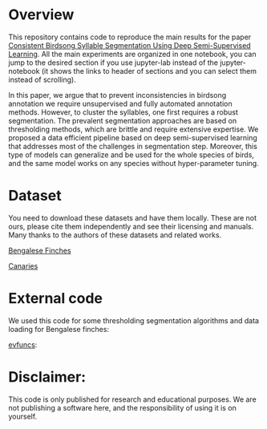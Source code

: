# Overview
This repository contains code to reproduce the main results for the paper [Consistent Birdsong Syllable Segmentation Using Deep Semi-Supervised Learning](https://www.researchgate.net/publication/373723820_CONSISTENT_BIRDSONG_SYLLABLE_SEGMENTATION_USING_DEEP_SEMI-SUPERVISED_LEARNING#fullTextFileContent). All the main experiments are organized in one notebook, you can jump to the desired section if you use jupyter-lab instead of the jupyter-notebook (it shows the links to header of sections and you can select them instead of scrolling).

In this paper, we argue that to prevent inconsistencies in birdsong annotation we require unsupervised and fully automated annotation methods. However, to cluster the syllables, one first requires a robust segmentation. The prevalent segmentation approaches are based on thresholding methods, which are brittle and require extensive expertise. We proposed a data efficient pipeline based on deep semi-supervised learning that addresses most of the challenges in segmentation step. Moreover, this type of models can generalize and be used for the whole species of birds, and the same model works on any species without hyper-parameter tuning.

# Dataset
You need to download these datasets and have them locally. These are not ours, please cite them independently and see their licensing and manuals. Many thanks to the authors of these datasets and related works.


[Bengalese Finches](https://figshare.com/articles/dataset/Bengalese_Finch_song_repository/4805749)


[Canaries](https://datadryad.org/stash/dataset/doi:10.5061/dryad.xgxd254f4)

# External code
We used this code for some thresholding segmentation algorithms and data loading for Bengalese finches:


[evfuncs](https://github.com/NickleDave/evfuncs): 

# Disclaimer:
This code is only published for research and educational purposes. We are not publishing a software here, and the responsibility of using it is on yourself.
